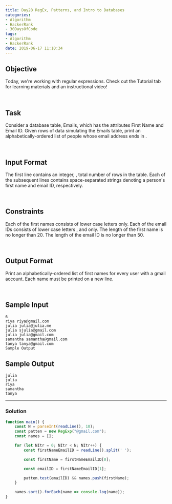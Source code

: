 ```yaml
---
title: Day28 RegEx, Patterns, and Intro to Databases
categories:
- Algorithm
- HackerRank
- 30DaysOfCode
tags:
- Algorithm
- HackerRank
date: 2019-06-17 11:10:34
---
```


  
## Objective 

Today, we're working with regular expressions. Check out the Tutorial tab for learning materials and an instructional video!

<br/>

## Task 

Consider a database table, Emails, which has the attributes First Name and Email ID. Given  rows of data simulating the Emails table, print an alphabetically-ordered list of people whose email address ends in .

<!-- more -->
<br/>

## Input Format

The first line contains an integer, , total number of rows in the table. 
Each of the  subsequent lines contains  space-separated strings denoting a person's first name and email ID, respectively.

<br/>

## Constraints

Each of the first names consists of lower case letters  only.
Each of the email IDs consists of lower case letters ,  and  only.
The length of the first name is no longer than 20.
The length of the email ID is no longer than 50.

<br/>

## Output Format

Print an alphabetically-ordered list of first names for every user with a gmail account. Each name must be printed on a new line.

<br/>

## Sample Input
```
6
riya riya@gmail.com
julia julia@julia.me
julia sjulia@gmail.com
julia julia@gmail.com
samantha samantha@gmail.com
tanya tanya@gmail.com
Sample Output
```

## Sample Output
```
julia
julia
riya
samantha
tanya
```


---

### Solution

```javascript
function main() {
    const N = parseInt(readLine(), 10);
    const patten = new RegExp("@gmail.com");
    const names = [];

    for (let NItr = 0; NItr < N; NItr++) {
        const firstNameEmailID = readLine().split(' ');

        const firstName = firstNameEmailID[0];

        const emailID = firstNameEmailID[1];

        patten.test(emailID) && names.push(firstName);
    }

    names.sort().forEach(name => console.log(name));
}
```
